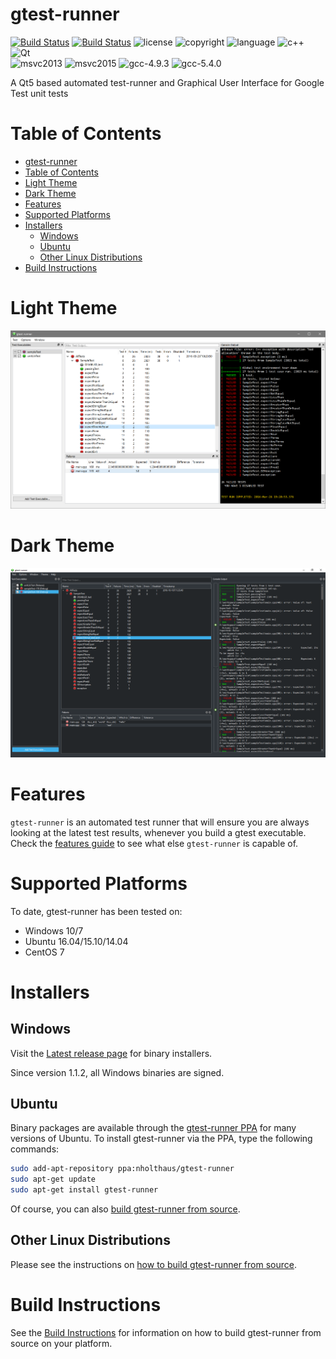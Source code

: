 # gtest-runner 
[![Build Status](https://travis-ci.org/nholthaus/gtest-runner.svg?branch=master)](https://travis-ci.org/nholthaus/gtest-runner) [![Build Status](https://ci.appveyor.com/api/projects/status/github/nholthaus/gtest-runner?branch=master&svg=true)](https://ci.appveyor.com/project/nholthaus/gtest-gui) ![license](https://img.shields.io/badge/license-MIT-orange.svg) ![copyright](https://img.shields.io/badge/%C2%A9-Nic_Holthaus-orange.svg) ![language](https://img.shields.io/badge/language-c++-blue.svg) ![c++](https://img.shields.io/badge/std-c++14-blue.svg) ![Qt](https://img.shields.io/badge/Qt-5-blue.svg)<br>![msvc2013](https://img.shields.io/badge/MSVC-2013-ff69b4.svg) ![msvc2015](https://img.shields.io/badge/MSVC-2015-ff69b4.svg) ![gcc-4.9.3](https://img.shields.io/badge/GCC-4.9.3-ff69b4.svg) ![gcc-5.4.0](https://img.shields.io/badge/GCC-5.4.0-ff69b4.svg)


A Qt5 based automated test-runner and Graphical User Interface for Google Test unit tests

# Table of Contents

<!-- TOC -->

- [gtest-runner](#gtest-runner)
- [Table of Contents](#table-of-contents)
- [Light Theme](#light-theme)
- [Dark Theme](#dark-theme)
- [Features](#features)
- [Supported Platforms](#supported-platforms)
- [Installers](#installers)
	- [Windows](#windows)
	- [Ubuntu](#ubuntu)
	- [Other Linux Distributions](#other-linux-distributions)
- [Build Instructions](#build-instructions)

<!-- /TOC -->

# Light Theme
![Light Theme Screenshot](resources/screenshots/screen.png)

# Dark Theme
![Dark Theme Screenshot](resources/screenshots/screen2.png)

# Features

`gtest-runner` is an automated test runner that will ensure you are always looking at the latest test results, whenever you build a gtest executable. Check the [features guide](FEATURES.md) to see what else `gtest-runner` is capable of.

# Supported Platforms

To date, gtest-runner has been tested on:
- Windows 10/7
- Ubuntu 16.04/15.10/14.04
- CentOS 7

# Installers

## Windows

Visit the [Latest release page](https://github.com/nholthaus/gtest-runner/releases) for binary installers. 

Since version 1.1.2, all Windows binaries are signed.

## Ubuntu

Binary packages are available through the [gtest-runner PPA](https://launchpad.net/~nholthaus/+archive/ubuntu/gtest-runner) for many versions of Ubuntu. To install gtest-runner via the PPA, type the following commands:

```bash
sudo add-apt-repository ppa:nholthaus/gtest-runner
sudo apt-get update
sudo apt-get install gtest-runner
```

Of course, you can also [build gtest-runner from source](BUILD.md).

## Other Linux Distributions

Please see the instructions on [how to build gtest-runner from source](BUILD.md).

# Build Instructions

See the [Build Instructions](BUILD.md) for information on how to build gtest-runner from source on your platform.
